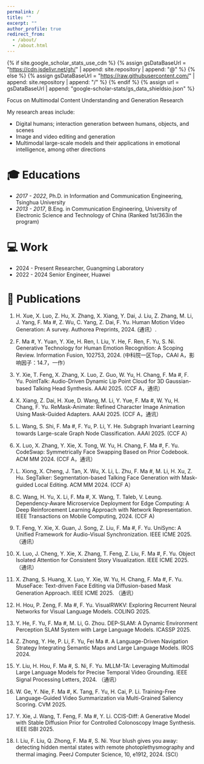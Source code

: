 ```yaml
---
permalink: /
title: ""
excerpt: ""
author_profile: true
redirect_from: 
  - /about/
  - /about.html
---
```


{% if site.google_scholar_stats_use_cdn %}
{% assign gsDataBaseUrl = "https://cdn.jsdelivr.net/gh/" | append: site.repository | append: "@" %}
{% else %}
{% assign gsDataBaseUrl = "https://raw.githubusercontent.com/" | append: site.repository | append: "/" %}
{% endif %}
{% assign url = gsDataBaseUrl | append: "google-scholar-stats/gs_data_shieldsio.json" %}

<span class='anchor' id='about-me'></span>

Focus on Multimodal Content Understanding and Generation Research
<!-- <a href='https://scholar.google.com/citations?user=RJOEAMYAAAAJ'><img src="https://img.shields.io/endpoint?url={{ url | url_encode }}&logo=Google%20Scholar&labelColor=f6f6f6&color=9cf&style=flat&label=引用"></a> -->

My research areas include:
- Digital humans; interaction generation between humans, objects, and scenes
- Image and video editing and generation
- Multimodal large-scale models and their applications in emotional intelligence, among other directions


<span class='anchor' id='-xl'></span>

# 🎓 Educations
- *2017 - 2022*, Ph.D. in ​​Information and Communication Engineering​​, Tsinghua University
- *2013 - 2017*, B.Eng. in ​​Communication Engineering​​, University of Electronic Science and Technology of China (Ranked ​​1st/363​​ in the program)
 
<span class='anchor' id='-lwzl'></span>

# 💻 Work 

- 2024 -  Present Researcher, Guangming Laboratory
- 2022 - 2024 Senior Engineer, Huawei

# 📝 Publications
<!-- <div class='paper-box'><div class='paper-box-image'><div><div class="badge">Sensors 2022</div><img src='images/sensors2022.svg' alt="sym" width="100%"></div></div>
<div class='paper-box-text' markdown="1">

-	`Jian Tang`, Rongbiao Wang, Gongzhe Qiu, Yu Hu, Yihua Kang. Mechanism of magnetic flux leakage detection method based on the slotted ferromagnetic lift-off layer. *Sensors*, 2022, 22(9): 3587. (JCR:Q2; IF:3.847)  
[[网页]](https://dx.doi.org/10.3390/s22093587) [[预览]](https://github.com/tangjyan/tangjyan.github.io/blob/main/pdf/TangJ-2022-Mechanism%20of%20Magnetic%20Flux%20Leakage%20Detection%20Method%20Based%20on%20the%20Slotted.pdf) [[下载]](/pdf/TangJ-2022-Mechanism%20of%20Magnetic%20Flux%20Leakage%20Detection%20Method%20Based%20on%20the%20Slotted.pdf)

</div>
</div> -->
<!-- 
- Bo Feng, Jianbo Wu, Hongming Tu, `Jian Tang`, Yihua Kang. A Review of Magnetic Flux Leakage Nondestructive Testing. *Materials*. 2022, 15 (20): 7362. (JCR:Q1; IF:3.748)  
[[网页]](https://dx.doi.org/10.3390/ma15207362) [[预览]](https://github.com/tangjyan/tangjyan.github.io/blob/main/pdf/FengB-2022-A%20Review%20of%20Magnetic%20Flux%20Leakage%20Nondestructive%20Testing.pdf) [[下载]](/pdf/FengB-2022-A%20Review%20of%20Magnetic%20Flux%20Leakage%20Nondestructive%20Testing.pdf) -->

1. H. Xue, X. Luo, Z. Hu, X. Zhang, X. Xiang, Y. Dai, J. Liu, Z. Zhang, M. Li, J. Yang, F. Ma #, Z. Wu, C. Yang, Z. Dai, F. Yu. Human Motion Video Generation: A survey. Authorea Preprints, 2024. (通讯）.

2. F. Ma #, Y. Yuan, Y. Xie, H. Ren, I. Liu, Y. He, F. Ren, F. Yu, S. Ni. Generative Technology for Human Emotion Recognition: A Scoping Review. Information Fusion, 102753, 2024. (中科院一区Top，CAAI A，影响因子：14.7，一作）

3. Y. Xie, T. Feng, X. Zhang, X. Luo, Z. Guo, W. Yu, H. Chang, F. Ma #, F. Yu. PointTalk: Audio-Driven Dynamic Lip Point Cloud for 3D Gaussian-based Talking Head Synthesis. AAAI 2025. (CCF A，通讯）

4. X. Xiang, Z. Dai, H. Xue, D. Wang, M. Li, Y. Yue, F. Ma #, W. Yu, H. Chang, F. Yu. ReMask-Animate: Refined Character Image Animation Using Mask-Guided Adapters. AAAI 2025. (CCF A，通讯）

5. L. Wang, S. Shi, F. Ma #, F. Yu, P. Li, Y. He. Subgraph Invariant Learning towards Large-scale Graph Node Classification. AAAI 2025. (CCF A）

6. X. Luo, X. Zhang, Y. Xie, X. Tong, W. Yu, H. Chang, F. Ma #, F. Yu. CodeSwap: Symmetrically Face Swapping Based on Prior Codebook. ACM MM 2024. (CCF A，通讯）

7. L. Xiong, X. Cheng, J. Tan, X. Wu, X. Li, L. Zhu, F. Ma #, M. Li, H. Xu, Z. Hu. SegTalker: Segmentation-based Talking Face Generation with Mask-guided Local Editing. ACM MM 2024. (CCF A）

8. C. Wang, H. Yu, X. Li, F. Ma #, X. Wang, T. Taleb, V. Leung. Dependency-Aware Microservice Deployment for Edge Computing: A Deep Reinforcement Learning Approach with Network Representation. IEEE Transactions on Mobile Computing, 2024. (CCF A)

9. T. Feng, Y. Xie, X. Guan, J. Song, Z. Liu, F. Ma #, F. Yu. UniSync: A Unified Framework for Audio-Visual Synchronization. IEEE ICME 2025. （通讯）

10. X. Luo, J. Cheng, Y. Xie, X. Zhang, T. Feng, Z. Liu, F. Ma #, F. Yu. Object Isolated Attention for Consistent Story Visualization. IEEE ICME 2025. （通讯）

10. X. Zhang, S. Huang, X. Luo, Y. Xie, W. Yu, H. Chang, F. Ma #, F. Yu. MuseFace: Text-driven Face Editing via Diffusion-based Mask Generation Approach. IEEE ICME 2025. （通讯）

11. H. Hou, P. Zeng, F. Ma #, F. Yu. VisualRWKV: Exploring Recurrent Neural Networks for Visual Language Models. COLING 2025.

12. Y. He, F. Yu, F. Ma #, M. Li, G. Zhou. DEP-SLAM: A Dynamic Environment Perception SLAM System with Large Language Models. ICASSP 2025.

13. Z. Zhong, Y. He, P. Li, F. Yu, Fei Ma #. A Language-Driven Navigation Strategy Integrating Semantic Maps and Large Language Models. IROS 2024.

14. Y. Liu, H. Hou, F. Ma #, S. Ni, F. Yu. MLLM-TA: Leveraging Multimodal Large Language Models for Precise Temporal Video Grounding. IEEE Signal Processing Letters, 2024. （通讯）

15. W. Ge, Y. Nie, F. Ma #, K. Tang, F. Yu, H. Cai, P. Li. Training-Free Language-Guided Video Summarization via Multi-Grained Saliency Scoring. CVM 2025.

16. Y. Xie, J. Wang, T. Feng, F. Ma #, Y. Li. CCIS-Diff: A Generative Model with Stable Diffusion Prior for Controlled Colonoscopy Image Synthesis. IEEE ISBI 2025.

17. I. Liu, F. Liu, Q. Zhong, F. Ma #, S. Ni. Your blush gives you away: detecting hidden mental states with remote photoplethysmography and thermal imaging. PeerJ Computer Science, 10, e1912, 2024. (SCI）

<!-- ### 专利
<span class='anchor' id='-ryjx'></span>

# 🏅 Honors and Awards

<span class='anchor' id='-xshy'></span>

# 🏛️ 学术会议 -->